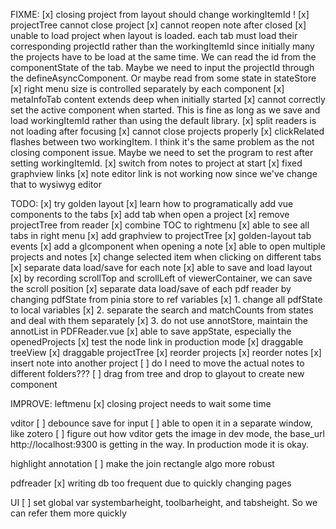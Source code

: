 FIXME:
[x] closing project from layout should change workingItemId !
[x] projectTree cannot close project
[x] cannot reopen note after closed
[x] unable to load project when layout is loaded. each tab must load their corresponding projectId rather than the workingItemId since initially many the projects have to be load at the same time. We can read the id from the componentState of the tab. Maybe we need to input the projectId through the defineAsyncComponent. Or maybe read from some state in stateStore
[x] right menu size is controlled separately by each component
[x] metaInfoTab content extends deep when initially started
[x] cannot correctly set the active component when started. This is fine as long as we save and load workingItemId rather than using the default library.
[x] split readers is not loading after focusing
[x] cannot close projects properly
[x] clickRelated flashes between two workingItem. I think it's the same problem as the not closing component issue. Maybe we need to set the program to rest after setting workingItemId.
[x] switch from notes to project at start
[x] fixed graphview links
[x] note editor link is not working now since we've change that to wysiwyg editor

TODO:
[x] try golden layout
[x] learn how to programatically add vue components to the tabs
[x] add tab when open a project
[x] remove projectTree from reader
[x] combine TOC to rightmenu
[x] able to see all tabs in right menu
[x] add graphview to projectTree
[x] golden-layout tab events
[x] add a glcomponent when opening a note
[x] able to open multiple projects and notes
[x] change selected item when clicking on different tabs
[x] separate data load/save for each note
[x] able to save and load layout
[x] by recording scrollTop and scrollLeft of viewerContainer, we can save the scroll position
[x] separate data load/save of each pdf reader by changing pdfState from pinia store to ref variables
[x] 1. change all pdfState to local variables
[x] 2. separate the search and matchCounts from states and deal with them separately
[x] 3. do not use annotStore, maintain the annotList in PDFReader.vue
[x] able to save appState, especially the openedProjects
[x] test the node link in production mode
[x] draggable treeView
[x] draggable projectTree
[x] reorder projects
[x] reorder notes
[x] insert note into another project
[ ] do I need to move the actual notes to different folders???
[ ] drag from tree and drop to glayout to create new component

IMPROVE:
leftmenu
[x] closing project needs to wait some time

vditor
[ ] debounce save for input
[ ] able to open it in a separate window, like zotero
[ ] figure out how vditor gets the image in dev mode, the base_url http://localhost:9300 is getting in the way. In production mode it is okay.

highlight annotation
[ ] make the join rectangle algo more robust

pdfreader
[x] writing db too frequent due to quickly changing pages

UI
[ ] set global var systembarheight, toolbarheight, and tabsheight. So we can refer them more quickly
